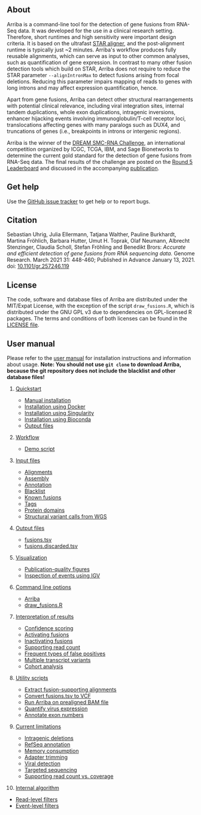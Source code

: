 About
-----

Arriba is a command-line tool for the detection of gene fusions from RNA-Seq data. It was developed for the use in a clinical research setting. Therefore, short runtimes and high sensitivity were important design criteria. It is based on the ultrafast [STAR aligner](https://github.com/alexdobin/STAR), and the post-alignment runtime is typically just ~2 minutes. Arriba's workflow produces fully reusable alignments, which can serve as input to other common analyses, such as quantification of gene expression. In contrast to many other fusion detection tools which build on STAR, Arriba does not require to reduce the STAR parameter `--alignIntronMax` to detect fusions arising from focal deletions. Reducing this parameter impairs mapping of reads to genes with long introns and may affect expression quantification, hence.

Apart from gene fusions, Arriba can detect other structural rearrangements with potential clinical relevance, including viral integration sites, internal tandem duplications, whole exon duplications, intragenic inversions, enhancer hijacking events involving immunoglobulin/T-cell receptor loci, translocations affecting genes with many paralogs such as DUX4, and truncations of genes (i.e., breakpoints in introns or intergenic regions).

Arriba is the winner of the [DREAM SMC-RNA Challenge](https://www.synapse.org/SMC_RNA), an international competition organized by ICGC, TCGA, IBM, and Sage Bionetworks to determine the current gold standard for the detection of gene fusions from RNA-Seq data. The final results of the challenge are posted on the [Round 5 Leaderboard](https://www.synapse.org/#!Synapse:syn2813589/wiki/588511) and discussed in the accompanying [publication](https://doi.org/10.1016/j.cels.2021.05.021).

Get help
--------

Use the [GitHub issue tracker](https://github.com/suhrig/arriba/issues) to get help or to report bugs.

Citation
--------

Sebastian Uhrig, Julia Ellermann, Tatjana Walther, Pauline Burkhardt, Martina Fröhlich, Barbara Hutter, Umut H. Toprak, Olaf Neumann, Albrecht Stenzinger, Claudia Scholl, Stefan Fröhling and Benedikt Brors: *Accurate and efficient detection of gene fusions from RNA sequencing data.* Genome Research. March 2021 31: 448-460; Published in Advance January 13, 2021. doi: [10.1101/gr.257246.119](https://doi.org/10.1101/gr.257246.119)

License
-------

The code, software and database files of Arriba are distributed under the MIT/Expat License, with the exception of the script `draw_fusions.R`, which is distributed under the GNU GPL v3 due to dependencies on GPL-licensed R packages. The terms and conditions of both licenses can be found in the [LICENSE file](https://raw.githubusercontent.com/suhrig/arriba/master/LICENSE).

User manual
-----------

Please refer to the [user manual](http://arriba.readthedocs.io/en/latest/) for installation instructions and information about usage. **Note: You should not use `git clone` to download Arriba, because the git repository does not include the blacklist and other database files!**

1. [Quickstart](https://arriba.readthedocs.io/en/latest/quickstart/)

   - [Manual installation](https://arriba.readthedocs.io/en/latest/quickstart/#manual-installation)
   - [Installation using Docker](https://arriba.readthedocs.io/en/latest/quickstart/#installation-using-docker)
   - [Installation using Singularity](https://arriba.readthedocs.io/en/latest/quickstart/#installation-using-singularity)
   - [Installation using Bioconda](https://arriba.readthedocs.io/en/latest/quickstart/#installation-using-bioconda)
   - [Output files](https://arriba.readthedocs.io/en/latest/quickstart/#output-files)

2. [Workflow](https://arriba.readthedocs.io/en/latest/workflow/)

   - [Demo script](https://arriba.readthedocs.io/en/latest/workflow/#demo-script)

3. [Input files](https://arriba.readthedocs.io/en/latest/input-files/)

   - [Alignments](https://arriba.readthedocs.io/en/latest/input-files/#alignments)
   - [Assembly](https://arriba.readthedocs.io/en/latest/input-files/#assembly)
   - [Annotation](https://arriba.readthedocs.io/en/latest/input-files/#annotation)
   - [Blacklist](https://arriba.readthedocs.io/en/latest/input-files/#blacklist)
   - [Known fusions](https://arriba.readthedocs.io/en/latest/input-files/#known-fusions)
   - [Tags](https://arriba.readthedocs.io/en/latest/input-files/#tags)
   - [Protein domains](https://arriba.readthedocs.io/en/latest/input-files/#protein-domains)
   - [Structural variant calls from WGS](https://arriba.readthedocs.io/en/latest/input-files/#structural-variant-calls-from-wgs)

4. [Output files](https://arriba.readthedocs.io/en/latest/output-files/)
   
   - [fusions.tsv](https://arriba.readthedocs.io/en/latest/output-files/#fusionstsv)
   - [fusions.discarded.tsv](https://arriba.readthedocs.io/en/latest/output-files/#fusionsdiscardedtsv)

5. [Visualization](https://arriba.readthedocs.io/en/latest/visualization/)

   - [Publication-quality figures](https://arriba.readthedocs.io/en/latest/visualization/#publication-quality-figures)
   - [Inspection of events using IGV](https://arriba.readthedocs.io/en/latest/visualization/#inspection-of-events-using-igv)

6. [Command line options](https://arriba.readthedocs.io/en/latest/command-line-options/)

   - [Arriba](https://arriba.readthedocs.io/en/latest/command-line-options/#arriba)
   - [draw_fusions.R](https://arriba.readthedocs.io/en/latest/command-line-options/#draw_fusionsr)

7. [Interpretation of results](https://arriba.readthedocs.io/en/latest/interpretation-of-results/)

   - [Confidence scoring](https://arriba.readthedocs.io/en/latest/interpretation-of-results/#confidence-scoring)
   - [Activating fusions](https://arriba.readthedocs.io/en/latest/interpretation-of-results/#activating-fusions)
   - [Inactivating fusions](https://arriba.readthedocs.io/en/latest/interpretation-of-results/#inactivating-fusions)
   - [Supporting read count](https://arriba.readthedocs.io/en/latest/interpretation-of-results/#supporting-read-count)
   - [Frequent types of false positives](https://arriba.readthedocs.io/en/latest/interpretation-of-results/#frequent-types-of-false-positives)
   - [Multiple transcript variants](https://arriba.readthedocs.io/en/latest/interpretation-of-results/#multiple-transcript-variants)
   - [Cohort analysis](https://arriba.readthedocs.io/en/latest/interpretation-of-results/#cohort-analysis)

8. [Utility scripts](https://arriba.readthedocs.io/en/latest/utility-scripts/)

   - [Extract fusion-supporting alignments](https://arriba.readthedocs.io/en/latest/utility-scripts/#extract-fusion-supporting-alignments)
   - [Convert fusions.tsv to VCF](https://arriba.readthedocs.io/en/latest/utility-scripts/#convert-fusionstsv-to-vcf)
   - [Run Arriba on prealigned BAM file](https://arriba.readthedocs.io/en/latest/utility-scripts/#run-arriba-on-prealigned-bam-file)
   - [Quantify virus expression](https://arriba.readthedocs.io/en/latest/utility-scripts/#quantify-virus-expression)
   - [Annotate exon numbers](https://arriba.readthedocs.io/en/latest/utility-scripts/#annotate-exon-numbers)

9. [Current limitations](https://arriba.readthedocs.io/en/latest/current-limitations/)
   
   - [Intragenic deletions](https://arriba.readthedocs.io/en/latest/current-limitations/#intragenic-deletions)
   - [RefSeq annotation](https://arriba.readthedocs.io/en/latest/current-limitations/#refseq-annotation)
   - [Memory consumption](https://arriba.readthedocs.io/en/latest/current-limitations/#memory-consumption)
   - [Adapter trimming](https://arriba.readthedocs.io/en/latest/current-limitations/#adapter-trimming)
   - [Viral detection](https://arriba.readthedocs.io/en/latest/current-limitations/#viral-detection)
   - [Targeted sequencing](https://arriba.readthedocs.io/en/latest/current-limitations/#targeted-sequencing)
   - [Supporting read count vs. coverage](https://arriba.readthedocs.io/en/latest/current-limitations/#supporting-read-count-vs-coverage)

10. [Internal algorithm](https://arriba.readthedocs.io/en/latest/internal-algorithm/)

   - [Read-level filters](https://arriba.readthedocs.io/en/latest/internal-algorithm/#read-level-filters)
   - [Event-level filters](https://arriba.readthedocs.io/en/latest/internal-algorithm/#event-level-filters)

